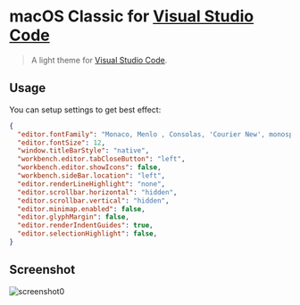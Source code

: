 # macOS Classic for [Visual Studio Code](http://code.visualstudio.com)

> A light theme for [Visual Studio Code](http://code.visualstudio.com).

## Usage

You can setup settings to get best effect:

```json
{
  "editor.fontFamily": "Monaco, Menlo , Consolas, 'Courier New', monospace",
  "editor.fontSize": 12,
  "window.titleBarStyle": "native",
  "workbench.editor.tabCloseButton": "left",
  "workbench.editor.showIcons": false,
  "workbench.sideBar.location": "left",
  "editor.renderLineHighlight": "none",
  "editor.scrollbar.horizontal": "hidden",
  "editor.scrollbar.vertical": "hidden",
  "editor.minimap.enabled": false,
  "editor.glyphMargin": false,
  "editor.renderIndentGuides": true,
  "editor.selectionHighlight": false,
}
```

## Screenshot

![screenshot0](https://user-images.githubusercontent.com/5518/32481320-d8c19028-c3cd-11e7-879b-2a725c944679.png)
